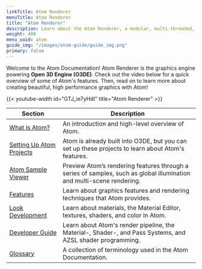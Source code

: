 ```yaml
---
linkTitle: Atom Renderer
menuTitle: Atom Renderer
title: "Atom Renderer"
description: Learn about the Atom Renderer, a modular, multi-threaded, physically based renderer through features, tutorials, and API reference.
weight: 400
menu_uuid: atom
guide_img: "/images/atom-guide/guide_img.png"
primary: false
---
```


Welcome to the Atom Documentation! Atom Renderer is the graphics engine powering **Open 3D Engine (O3DE)**. Check out the video below for a quick overview of some of Atom's features. Then, read on to learn more about creating beautiful, high performance graphics with Atom!

{{< youtube-width id="GTJ_ie7yHdI" title="Atom Renderer" >}}

| Section                        | Description |
|--------------------------------------|---------|
| [What is Atom?](what-is-atom/) |  An introduction and high-level overview of Atom.  |
| [Setting Up Atom Projects](setup-atom-projects/) | Atom is already built into O3DE, but you can set up these projects to learn about Atom's features. |
| [Atom Sample Viewer](atom-sample-viewer/) |  Preview Atom’s rendering features through a series of samples, such as global illumination and multi-scene rendering.  |
| [Features](/docs/atom-guide/features/) |  Learn about graphics features and rendering techniques that Atom provides.  |
| [Look Development](look-dev/) | Learn about materials, the Material Editor, textures, shaders, and color in Atom. |
| [Developer Guide](dev-guide/) | Learn about Atom's render pipeline, the Material-, Shader-, and Pass Systems, and AZSL shader programming. |
| [Glossary](glossary/) | A collection of terminology used in the Atom Documentation. |
